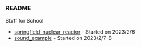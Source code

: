 ### README

Stuff for School

- [springfield_nuclear_reactor](https://github.com/nathmcmi486/springfield_nuclear_app) - Started on 2023/2/6
- [sound_example](https://github.com/nathmcmi486/sound_example) - Started on 2023/2/7-8

